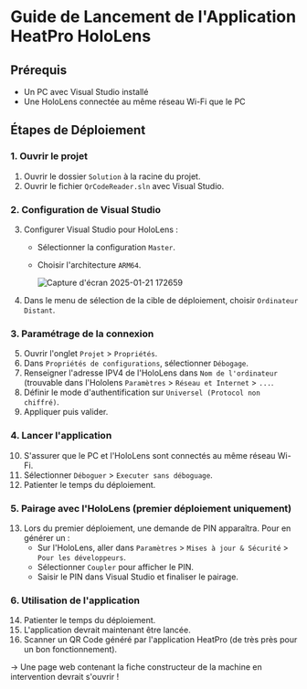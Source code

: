 # Guide de Lancement de l'Application HeatPro HoloLens

## Prérequis
- Un PC avec Visual Studio installé
- Une HoloLens connectée au même réseau Wi-Fi que le PC

## Étapes de Déploiement

### 1. Ouvrir le projet
1. Ouvrir le dossier `Solution` à la racine du projet.
2. Ouvrir le fichier `QrCodeReader.sln` avec Visual Studio.

### 2. Configuration de Visual Studio
3. Configurer Visual Studio pour HoloLens :
   - Sélectionner la configuration `Master`.
   - Choisir l'architecture `ARM64`.
     
     ![Capture d'écran 2025-01-21 172659](https://github.com/user-attachments/assets/55c60163-194f-4f7a-bbc1-3e511946e166)

     
4. Dans le menu de sélection de la cible de déploiement, choisir `Ordinateur Distant`.

### 3. Paramétrage de la connexion
5. Ouvrir l'onglet `Projet` > `Propriétés`.
6. Dans `Propriétés de configurations`, sélectionner `Débogage`.
7. Renseigner l'adresse IPV4 de l'HoloLens dans `Nom de l'ordinateur` (trouvable dans l'Hololens `Paramètres` > `Réseau et Internet` > `...`.
8. Définir le mode d'authentification sur `Universel (Protocol non chiffré)`.
9. Appliquer puis valider.

### 4. Lancer l'application
10. S'assurer que le PC et l'HoloLens sont connectés au même réseau Wi-Fi.
11. Sélectionner `Déboguer` > `Executer sans déboguage`.
12. Patienter le temps du déploiement.

### 5. Pairage avec l'HoloLens (premier déploiement uniquement)
13. Lors du premier déploiement, une demande de PIN apparaîtra. Pour en générer un :
    - Sur l'HoloLens, aller dans `Paramètres` > `Mises à jour & Sécurité` > `Pour les développeurs`.
    - Sélectionner `Coupler` pour afficher le PIN.
    - Saisir le PIN dans Visual Studio et finaliser le pairage.

### 6. Utilisation de l'application
14. Patienter le temps du déploiement.
15. L'application devrait maintenant être lancée.
16. Scanner un QR Code généré par l'application HeatPro (de très près pour un bon fonctionnement).


-> Une page web contenant la fiche constructeur de la machine en intervention devrait s'ouvrir !

